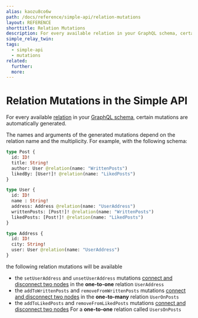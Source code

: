 ```yaml
---
alias: kaozu8co6w
path: /docs/reference/simple-api/relation-mutations
layout: REFERENCE
shorttitle: Relation Mutations
description: For every available relation in your GraphQL schema, certain mutations are automatically generated.
simple_relay_twin:
tags:
  - simple-api
  - mutations
related:
  further:
  more:
---
```


# Relation Mutations in the Simple API

For every available [relation](!alias-goh5uthoc1) in your [GraphQL schema](!alias-ahwoh2fohj), certain mutations are automatically generated.

The names and arguments of the generated mutations depend on the relation name and the multiplicity. For example, with the following schema:

```graphql
type Post {
  id: ID!
  title: String!
  author: User @relation(name: "WrittenPosts")
  likedBy: [User!]! @relation(name: "LikedPosts")
}

type User {
  id: ID!
  name : String!
  address: Address @relation(name: "UserAddress")
  writtenPosts: [Post!]! @relation(name: "WrittenPosts")
  likedPosts: [Post!]! @relation(name: "LikedPosts")
}

type Address {
  id: ID!
  city: String!
  user: User @relation(name: "UserAddress")
}
```

the following relation mutations will be available

* the `setUserAddress` and `unsetUserAddress` mutations [connect and disconnect two nodes](!alias-zeich1raej) in the **one-to-one** relation `UserAddress`
* the `addToWrittenPosts` and `removeFromWrittenPosts` mutations [connect and disconnect two nodes](!alias-ofee7eseiy) in the **one-to-many** relation `UserOnPosts`
* the `addToLikedPosts` and `removeFromLikedPosts` mutations [connect and disconnect two nodes](!alias-aengu5iavo) For a **one-to-one** relation called `UsersOnPosts`
